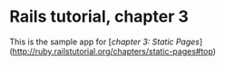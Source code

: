 # Rails tutorial, chapter 3

This is the sample app for [*chapter 3: Static Pages*] (http://ruby.railstutorial.org/chapters/static-pages#top)
